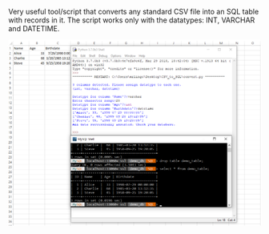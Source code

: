Very useful tool/script that converts any standard CSV file into an SQL table with records in it. The script works only with the datatypes: INT, VARCHAR and DATETIME.

![Image description](Demo.png)
